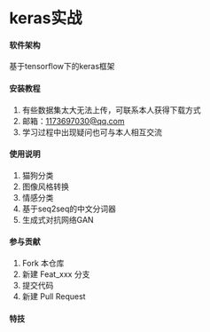 # keras实战

#### 软件架构
基于tensorflow下的keras框架


#### 安装教程

1.  有些数据集太大无法上传，可联系本人获得下载方式
2.  邮箱：1173697030@qq.com
3.  学习过程中出现疑问也可与本人相互交流

#### 使用说明

1.  猫狗分类
2.  图像风格转换
3.  情感分类
4.  基于seq2seq的中文分词器
5.  生成式对抗网络GAN

#### 参与贡献

1.  Fork 本仓库
2.  新建 Feat_xxx 分支
3.  提交代码
4.  新建 Pull Request


#### 特技

